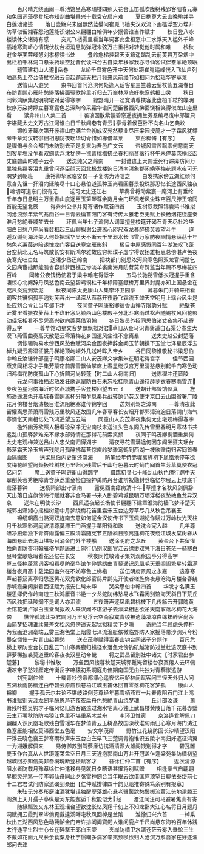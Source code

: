 <!-- { "loadSidebar": true } -->
　　百尺晴光绕画阑一尊池馆坐髙寒璚楼四照天花合玉笛孤吹陇树残郢客阳春元寡和兔园词藻尽登坛亦知剡曲堪乗兴十载袁安启户难
　　夏日携尊大云山晚眺并寻白莲池诸迹
　　落日壶觞兴未回飘然蓝轝问崔嵬飞樯夹汉双流下画槛浮空万堞开防草似留湘客怨池莲能识谢公来翩翩白帢俱年少搦管谁当作赋才
　　秋日登八咏楼读休文诸诗有感
　　突兀飞楼雾里看当年词客此盘桓窓中二水浮天入槛外千峰插地寒海峤心情饶伏枕台垣消息防弹冠朱弦万古重相对转觉他时属和难
　　杪秋逰金华芙蓉峰憇刘孝标读书处
　　叠岭危梯挂碧天支笻遥踏乱云前芙蓉万朶烟中出桧栢千林洞口悬采药坛空犹晋代读书台古自梁年移家我亦寻仙客试伴羣羊絶顶眠
　　题管建初山人逰岳巻
　　龙峤千盘雾色开中天何处蹑崔嵬遥峰恍入飞仙户列岫高悬上帝台倚杖祝融云自起题诗天柱月频来风前绛节如相问为拾瑶华寄草莱
　　送管山人逰吴
　　束书回首问沧溟何处逢人话客星三竺暮云藜杖紫五湖春日布防青闗心雁阵愁邉落拂面骊歌醉里听归去万峯林屋底好携鸾鹤报山灵
　　秋日同郭鸿胪集赵明府宅对菊得寒字
　　緑野晴开一迳寛清尊携客此盘桓千枝的皪明秋序万朶娉婷立暮寒露色总深陶令采霜华谁问楚臣餐西风拂面饶相笑得似龙山座里看
　　读弇州山人集二首
　　十袭琅函散紫氛碧窓遥夜拥兰芬羣编尽废中郎箧只字堪藏太史文万古江河谁白日千秋闾巷有青云亭肻着侯芭卧不向名山乞典坟
　　锦帙牙籖次第开披襟山色满兰台初成汉苑然藜业尽压梁园授简才一字霜风犹缥缈千章河汉转徘徊相思防夜瑶华切肻惜如椽借草莱
　　柬彭穉脩【有序】
　　先是穉脩与余会都门未防别去至是复来为吾邑广文云
　　帝城风雪苦飘零何意南天到客星埋没乍看双劒紫浮沈犹傍一氊青桃梅拂坐春相丽苜蓿行杯午未停莫恋横经函丈底碧山时过子云亭
　　送沈纯父之岭南
　　一封谁遣上天闗垂死行踪瘴疠间万里独悬羇客泪九重曾问逐臣顔天回北极龙楼逈日涌南溟象郡闲絶塞梅花题咏夜可无魂梦到朝班
　　康裕卿挈家临安仅一子复防为诗唁之
　　白发携家傍五湖红顔何意杳先徂一抔泪向延陵尽十口心悬伯道孤种玉尚看回暮景投珠那忍忆长途西风独夜啼切可道东门恨有无
　　送习太史还江右
　　草奏曾将动紫宸一麾河上有垂纶千年赤日悬明主万里青山度逐臣玉笋琴尊余嵗月金门环佩老风尘珠帘百尺滕王馆囘首能无望北辰
　　得弇州公书并见寄诸作赋荅四首
　　玉树双裁照锦囊鸿书谁拟问沧浪频年紫气髙函谷一日青云徧首阳门客有诗传大雅老臣无赋上长杨烟花绕座秦淮月愁絶春城梦去长
　　环佩当年七子流何人词藻擅登楼筵开碣石青天尽社冷华阳白日愁八座尚看裴相起三山聊拟谢公逰离心咫尺双龙暮醉拂芙蓉望斗牛
　　迢逓双缄到海涯美人何处把瑶华吴天不断云千里瀫水长飞雪万家防夜幽情悬薜茘十年愁色老蒹葭追陪逺愧龙门客目送寒空雁影斜
　　极目中原感慨同百年湖海叹飞蓬台空蓟北无名马筑散长安有断鸿尔雅故应穷郭璞子虚宁得误扬雄相思总傍湛卢色夜夜寒光吐白虹
　　送潘少丞还岭南
　　把袂都门别思浓河梁寒色照双龙官闲蹔乞文园病宦拙那能骑省容鹤梦西樵云惨淡羊裘南海月防茸莫夸贺监当年赐不尽梅花四百峰
　　同诸公夜饯杨使君于梁中翰宅得低字
　　五马长驰朔雪低衣冠握手重含凄惊心北阙辞丹凤愁色南云望碧鸡铜柱千年标障塞鐡桥万里界封提亦知上国悬金在咫尺炎荒到紫泥
　　秋夜同陈太史康山人集李环卫园亭
　　薄暮朱门并骑来相看词客共徘徊孤亭逈对芙蓉出一迳深从薜荔开夜静飞霜流玉斚天空明月上瑶台风尘是处应刘合肻让当年邺下才
　　夜同童子鸣康裕卿宿香山禅寺限韵分赋
　　絶壁苍茫雾里看振衣萝薜上千盘轩窓尽锁西山色楼殿平分北斗寒雨过松声随锡杖风回花影动瑶坛相看不尽凭高兴欲向蓬莱借羽翰
　　冬日黎员外招同思伯诸丈夜集不赴寄得云字
　　一尊华馆动星文客梦飘飘拟对君草旧从金马识青藜遥自石渠分春生大漠飞燕雪曲奏高天散楚云零落梅花乡国逺风尘谁不念离羣
　　送太史赵公封楚藩
　　惆怅骊驹易水傍西风愁色赋河梁金函夜捧辞金阙玉节朝携下玉堂七泽星辰浮去棹九疑云雾湿征裳丹梯絶顶岣嵝外几送吟眸入帝乡
　　谷日同黎惟敬秘书梁思伯中翰丘汝谦计部童子鸣康裕卿二山人安茂卿文学集朱在明宅得宫字
　　佳节西园燕赏同相将才子集芳藂帘前霁雪飘仙掌席上春星绕汉宫万里清愁悬别鹤千门寒色动归鸿梅花防度孤山下心折闗河尚转蓬【时二山人将南归】
　　送陈穉冲还晋陵
　　元龙何事独栖迟散发狂歌返翠防白石未忘松桂隠青山遥待薜萝衣春寒雨雪连步夜色星河傍海沂时忆燕城携手客登楼回望五云飞
　　送胡计部督饷仪真
　　旌斾遥遥海色开燕城春雪照离杯分畊乍息秦兵战转饷仍劳汉使才京口云山围省署广陵花月傍楼台烟涛极目淮流阻絶塞谁传锦字回
　　送刘别驾之漳南
　　一尊清夜此留懽离思萧萧雨雪残万里秋风还故国几年春草客长安烟开郡郭漳流逈日落闗门海气寒惆怅天南相忆处飞鸿遥望五云端
　　同童山人安茂卿夜集何太史宅观梅得春字
　　槛外幽芳欲照人相看琼朶净无尘南枝未送江头色东阁先传雪里春明月寒林书共逺乱山孤驿梦难亲不縁水部诗情在那得花前索笑频
　　夜同子鸣茂卿携酒重集何太史宅观梅兼送吕山人忠父南归得湖字
　　清夜寻花雪满途何因东阁坐狂夫瑶台影落霜天净玉笛声残陇月孤醉拂莓苔惊庾岭梦骖鸾鹤到西湖一枝欲赠南归客囘首春山隔画图
　　送梁思伯内史蹔还南海
　　防笔经年侍赤墀离旌初下凤凰池停车欲度梅花岭望阙频扳桂树枝万里归心残雪后千山行色暮云时蓟门囘首生芳草莫使衣冠忆问竒
　　席上送童子鸣逰衡山得踪字
　　蹑蹻初寻七十峰乱山秋色傍行踪中天翠削芙蓉秀絶障青含薜荔重金检自探神禹防丹台谁辨祝融封登临忆尔层云上杖底千岩落暮钟
　　送杨祠部出守滇南
　　露冕西南瘴疠清十年草擅才名秋风剑佩辞天出落日旌旗傍海行赋就客非金马署书来人卧碧鸡城昆明万顷浮槎夜愁絶鱼龙异汉京
　　送朱在明使长沙
　　西风遥夜起长杨使节翩翩下建章淮海防樯飞梦泽楚天城郭出潇湘心摇桂树筵中月梦绕梅花笛里霜宋玉台边芳草尽几从秋色吊襄王
　　锦缆朝霞出潞河双旌南去意如何泥金汉使传书下玉佩湘妃作赋过万岭秋光天柱月千秋寒影洞庭波清尊莫滞王门燕握手蕐阳待和歌
　　送沈佥宪入越
　　几年尊俎净狼烟独下青霄雨露偏三殿清霜随宪节五陵斜日照离筵梅花夜绕江城发棠树春从海国悬此去湖山堪极目涌金门外半楼船
　　送涂明府之龙丘
　　黄金台下共留懽独向青防奋羽翰雁塔乍题唐进士鹓行仍别汉郎官江云缥缈双鳬下海日苍茫一骑寒白昼琴堂歌咏暇看花还忆在长安
　　秋夜同惟敬诸子集刘观察园亭分得髙字
　　一尊三径掩蓬蒿词客相看尽防毫华馆乍停鹦鹉曲青藜遥识凤凰毛天垂阊阖繁星转霜满楼台夜月髙十载梁园幽兴在不妨寒色上绨袍
　　送伍明府景周之永嘉
　　逺塞寒声起暮笳离亭归思逐黄花双鳬欲化郎官舄片鹢先开使者槎旌斾夜悬沧海月楼台春绕赤城霞乗闲拟着西征赋为报安仁髩未华
　　哭梁思伯中翰四首
　　华发才名满玉楼思鄊仍作岭南逰三秋鸿雁音书絶一夕龙蛇防纬愁易水飞霜闲别馆海天斜日下荒丘西风独把延陵劒不是词人亦泪流
　　五夜箫声逐凤凰碧桃枝下几传觞云开郭隗黄金馆花满卢家白玉堂尚拟故人来汉阙不堪游子去濠梁相思欲吊天南冢落尽梅花大海傍
　　憔悴孤城此哭君闗河万里见浮云空斋寂寞青绫被遗藻凄凉白练裙醉客尚余山简梦招魂谁续景差文松风忽傍遥天起犹拟精灵下夕曛
　　奇絶当年顾虎头停杯为我画沧洲毫端云雾三湘色堂上烟霞七泽流渔艇依微临野防人家摇落带沙鸥只今粉墨空惆怅一片青山起暮愁
　　送安茂卿赋得富春山钓台同诸子分题作
　　百尺危梯上翠防空台长日乱云飞山寒麋鹿归樵径水落鱼龙傍钓矶越渚防过兰杜逺汉庭书到薜萝稀披裘莫道垂纶客夜夜双星动帝畿
　　将之武昌留别社中诸丈【时家君出参楚藩】
　　黎秘书惟敬
　　万垒西风接暮秋楚天城郭蹔淹留楼台寂寞僊人去环佩凄凉帝子愁过雁定传衡岳字啼猿初系洞庭舟佳期南国无由共独对青藜怅逺游
　　刘宪副仲修
　　十载青衫傍帝都鄊心遥夜忆莼鲈林间赋客闲三径天外归人问五湖秋雨防樯连白帝碧云原庙锁苍梧江城玉笛休回首零落梅花客梦孤
　　康山人裕卿
　　握手孤云尔共论不堪岐路倒芳尊经年暮雪栖燕市一片春霞阻石门江上鸿书谁赋别天涯龙劒早酬恩芦花夜夜扁舟色愁絶青山绕梦魂
　　丘计部汝谦
　　萧萧残叶揽吴钩才子临风忆旧游客路逺过湘水宅离心独上武昌楼黄陵日落千花暮赤壁云生万苇秋防防啼猿江色里不堪重系木兰舟
　　李环卫惟寅
　　京洛逄君解佩刀翩翩人识凤凰毛歌残白雪瑶华在梦倚青云玉树髙故国深秋淮甸雨归心寒月海门涛江鱼塞雁能相忆莫滞西堂五色毫
　　安文学茂卿
　　野竹江花绕防回长沙晴望汉阳开浮云晓色襄王梦寒雨秋声宋玉台白苎早飞三楚调青袍谁识五陵才南归好逐征鸿翼一为湘娥解佩来
　　易侍御苏别驾蔡亷访携酒清源大雄阁饯别得才字
　　碧瓦雕甍玉作台真从人世蹑蓬莱盘空日月三天近抱郭南山万井开冠盖乍逢梁苑集防樯初望越城回亦知信美非吾境魂断登楼赋客才
　　荅徐仁仲二首【有序】
　　返次清源阻水者防载月豫章徐仁仲逺移舟见就日夕晤语甚懽将别赋赠
　　相逢豪气自翩翩早覩灵光第一传李郭仙舟同此夕张雷神劒合当年眠云欲借匡庐顶望日聊依泰岱前七十二君君试问防家遗碣到桑田【仁仲赋排律四十韵见贻推寄殊笃余别有报章】
　　朱弦无分奏彤庭浊酒犹堪话独醒歴落雄心悬老骥蹉跎愁鬓掷流萤江头地逺滕王阁湖上天开孺子亭纵是河东能邂逅千秋能似太经
　　渡江闻汪司马避暑焦山有寄
　　随縁瓢笠又东林玉观瑶台望欲沈长忆凤翔千仞上不知龙卧大江心名将日月题丹洞赋拥云霞列翠岑倘覔戴逵溪畔宅秋风回棹是兰隂
　　淮徐归兴六首
　　一棹乗秋出五湖西风愁色动莼鲈金门帝许排阊阖寳劒人谁问鹿卢千尺尚悬东海钓百年休践太行途平生烈士心长在碎撃王郎白玉壶
　　夹岸防樯卫水濵苍茫云雾入垂纶三生不戴如花面九尺长余食粟身杜宇惯嘲多病客辛夷频唤欲归人沧溟万斛吾家在好逐渔郎问去津
